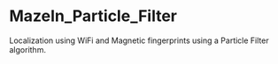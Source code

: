 # MazeIn_Particle_Filter
Localization using WiFi and Magnetic fingerprints using a Particle Filter algorithm.
